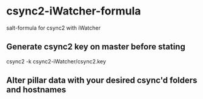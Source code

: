 # csync2-iWatcher-formula
salt-formula for csync2 with iWatcher

## Generate csync2 key on master before stating
csync2 -k csync2-iWatcher/csync2.key

## Alter pillar data with your desired csync'd folders and hostnames
